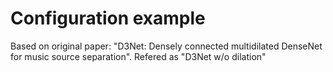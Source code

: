 # Configuration example
Based on original paper: "D3Net: Densely connected multidilated DenseNet for music source separation".
Refered as "D3Net w/o dilation"